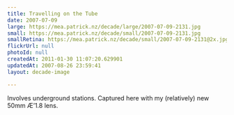 ```yaml
---
title: Travelling on the Tube
date: 2007-07-09
large: https://mea.patrick.nz/decade/large/2007-07-09-2131.jpg
small: https://mea.patrick.nz/decade/small/2007-07-09-2131.jpg
smallRetina: https://mea.patrick.nz/decade/small/2007-07-09-2131@2x.jpg
flickrUrl: null
photoId: null
createdAt: 2011-01-30 11:07:20.629901
updatedAt: 2007-08-26 23:59:41
layout: decade-image

---
```

Involves underground stations. Captured here with my (relatively) new 50mm Æ’1.8 lens.
